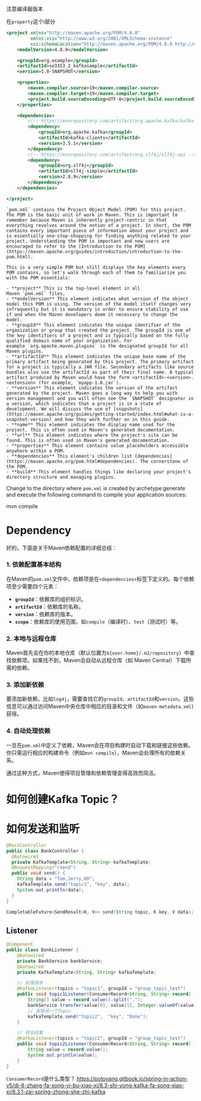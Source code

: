 注意编译器版本

在`property`这个i部分
```xml
<project xmlns="http://maven.apache.org/POM/4.0.0"
         xmlns:xsi="http://www.w3.org/2001/XMLSchema-instance"
         xsi:schemaLocation="http://maven.apache.org/POM/4.0.0 http://maven.apache.org/xsd/maven-4.0.0.xsd">
    <modelVersion>4.0.0</modelVersion>

    <groupId>org.example</groupId>
    <artifactId>se3353_2_kafkasample</artifactId>
    <version>1.0-SNAPSHOT</version>

    <properties>
        <maven.compiler.source>19</maven.compiler.source>
        <maven.compiler.target>19</maven.compiler.target>
        <project.build.sourceEncoding>UTF-8</project.build.sourceEncoding>
    </properties>

    <dependencies>
        <!-- https://mvnrepository.com/artifact/org.apache.kafka/kafka-clients -->
        <dependency>
            <groupId>org.apache.kafka</groupId>
            <artifactId>kafka-clients</artifactId>
            <version>3.5.1</version>
        </dependency>
        <!-- https://mvnrepository.com/artifact/org.slf4j/slf4j-api -->
        <dependency>
            <groupId>org.slf4j</groupId>
            <artifactId>slf4j-simple</artifactId>
            <version>2.0.9</version>
        </dependency>
    </dependencies>

</project>
```

```
`pom.xml` contains the Project Object Model (POM) for this project. The POM is the basic unit of work in Maven. This is important to remember because Maven is inherently project-centric in that everything revolves around the notion of a project. In short, the POM contains every important piece of information about your project and is essentially one-stop-shopping for finding anything related to your project. Understanding the POM is important and new users are encouraged to refer to the [Introduction to the POM](https://maven.apache.org/guides/introduction/introduction-to-the-pom.html).

This is a very simple POM but still displays the key elements every POM contains, so let's walk through each of them to familiarize you with the POM essentials:

- **project** This is the top-level element in all Maven `pom.xml` files.
- **modelVersion** This element indicates what version of the object model this POM is using. The version of the model itself changes very infrequently but it is mandatory in order to ensure stability of use if and when the Maven developers deem it necessary to change the model.
- **groupId** This element indicates the unique identifier of the organization or group that created the project. The groupId is one of the key identifiers of a project and is typically based on the fully qualified domain name of your organization. For example `org.apache.maven.plugins` is the designated groupId for all Maven plugins.
- **artifactId** This element indicates the unique base name of the primary artifact being generated by this project. The primary artifact for a project is typically a JAR file. Secondary artifacts like source bundles also use the artifactId as part of their final name. A typical artifact produced by Maven would have the form <artifactId>-<version>.<extension> (for example, `myapp-1.0.jar`).
- **version** This element indicates the version of the artifact generated by the project. Maven goes a long way to help you with version management and you will often see the `SNAPSHOT` designator in a version, which indicates that a project is in a state of development. We will discuss the use of [snapshots](https://maven.apache.org/guides/getting-started/index.html#what-is-a-snapshot-version) and how they work further on in this guide.
- **name** This element indicates the display name used for the project. This is often used in Maven's generated documentation.
- **url** This element indicates where the project's site can be found. This is often used in Maven's generated documentation.
- **properties** This element contains value placeholders accessible anywhere within a POM.
- **dependencies** This element's children list [dependencies](https://maven.apache.org/pom.html#dependencies). The cornerstone of the POM.
- **build** This element handles things like declaring your project's directory structure and managing plugins.
```

Change to the directory where `pom.xml` is created by archetype:generate and execute the following command to compile your application sources:

mvn compile

# Dependency

好的，下面是关于Maven依赖配置的详细总结：

### 1. 依赖配置基本结构

在Maven的`pom.xml`文件中，依赖项是在`<dependencies>`标签下定义的。每个依赖项至少需要四个元素：

- **`groupId`**：依赖库的组织标识。
- **`artifactId`**：依赖库的名称。
- **`version`**：依赖库的版本。
- **`scope`**：依赖库的使用范围，如`compile`（编译时）、`test`（测试时）等。

### 2. 本地与远程仓库

Maven首先会在你的本地仓库（默认位置为`${user.home}/.m2/repository`）中查找依赖项。如果找不到，Maven会自动从远程仓库（如 Maven Central）下载所需的依赖。

### 3. 添加新依赖

要添加新依赖，比如`log4j`，需要查找它的`groupId`、`artifactId`和`version`。这些信息可以通过访问Maven中央仓库中相应的目录和文件（如`maven-metadata.xml`）获得。

### 4. 自动处理依赖

一旦在`pom.xml`中定义了依赖，Maven会在项目构建时自动下载和链接这些依赖。你只需运行相应的构建命令（例如`mvn compile`），Maven会处理所有的依赖关系。

通过这种方式，Maven使得项目管理和依赖管理变得高效而简洁。

# 如何创建Kafka Topic？


# 如何发送和监听

```java
@RestController
public class BankController {
  @Autowired 
  private KafkaTemplate<String, String> kafkaTemplate;
  @RequestMapping("/send")
  public void send() {
    String data = "Tom,Jerry,80";
    kafkaTemplate.send("topic1", "key", data);
    System.out.println(data);
  }
}
```

```java
CompletableFuture<SendResult<K, V>> send(String topic, K key, V data);
```
## Listener
```java
@Component
public class BankListener {
    @Autowired
    private BankService bankService;
    @Autowired
    private KafkaTemplate<String, String> kafkaTemplate;

	// 处理请求
    @KafkaListener(topics = "topic1", groupId = "group_topic_test")
    public void topic1Listener(ConsumerRecord<String, String> record) {
        String[] value = record.value().split(",");
        bankService.transfer(value[0], value[1], Integer.valueOf(value[2]));
        // 发给另一个Topic
        kafkaTemplate.send("topic2",  "key", "Done");
    }

	// 导出结果
    @KafkaListener(topics = "topic2", groupId = "group_topic_test")
    public void topic2Listener(ConsumerRecord<String, String> record) {
        String value = record.value();
        System.out.println(value);
    }
}

```

`ConsumerRecord`是什么类型？
https://potoyang.gitbook.io/spring-in-action-v5/di-8-zhang-fa-song-yi-bu-xiao-xi/8.3-shi-yong-kafka-fa-song-xiao-xi/8.3.1-zai-spring-zhong-she-zhi-kafka